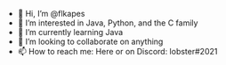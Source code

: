 - 👋 Hi, I’m @flkapes
- 👀 I’m interested in Java, Python, and the C family 
- 🌱 I’m currently learning Java
- 💞️ I’m looking to collaborate on anything 
- 📫 How to reach me: Here or on Discord: lobster#2021

